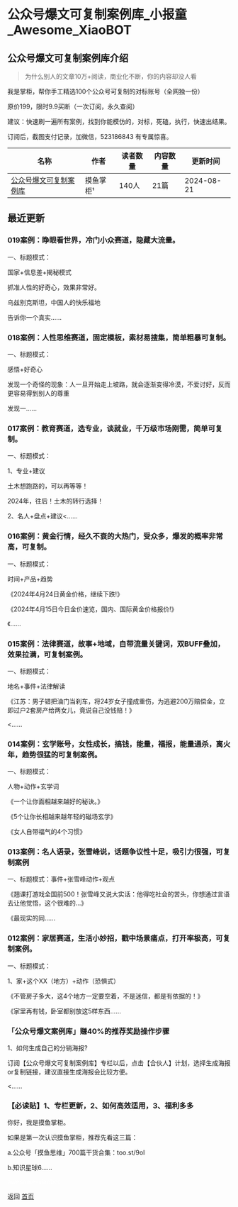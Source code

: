 # 公众号爆文可复制案例库_小报童_Awesome_XiaoBOT

## 公众号爆文可复制案例库介绍
> 为什么别人的文章10万+阅读，商业化不断，你的内容却没人看    
    
我是掌柜，帮你手工精选100个公众号可复制的对标账号（全网独一份）    
    
原价199，限时9.9买断（一次订阅，永久查阅）    
    
建议：快速刷一遍所有案例，找到你能模仿的，对标，死磕，执行，快速出结果。    
    
订阅后，截图支付记录，加微信，523186843 有专属惊喜。  
  


|名称|作者|读者数量|内容数量|更新时间|
|---|---|---|---|---|
|[公众号爆文可复制案例库](https://xiaobot.net/p/bw888?refer=9c3f1c95-a052-465a-9902-f6d75080262a)|摸鱼掌柜¹|140人|21篇|2024-08-21|

## 最近更新
### 019案例：睁眼看世界，冷门小众赛道，隐藏大流量。

一、标题模式：

国家+信息差+揭秘模式

抓准人性的好奇心，效果非常好。

乌兹别克斯坦，中国人的快乐福地

告诉你一个真实......

### 018案例：人性思维赛道，固定模板，素材易搜集，简单粗暴可复制。

一、标题模式：

感悟+好奇心

发现一个奇怪的现象：人一旦开始走上坡路，就会逐渐变得冷漠，不爱讨好，反而更容易得到别人的尊重

发现一......

### 017案例：教育赛道，选专业，谈就业，千万级市场刚需，简单可复制。

一、标题模式：

1、专业+建议

土木想跑路的，可以再等等！

2024年，往后！土木的转行选择！

2、名人+盘点+建议<......

### 016案例：黄金行情，经久不衰的大热门，受众多，爆发的概率非常高，可复制。

一、标题模式：

时间+产品+趋势

《2024年4月24日黄金价格，继续下跌!》

《2024年4月15日今日金价速览，国内、国际黄金价格报价!》

《......

### 015案例：法律赛道，故事+地域，自带流量关键词，双BUFF叠加，效果拉满，可复制案例。

一、标题模式：

地名+事件+法律解读

《江苏：男子错把油门当刹车，将24岁女子撞成重伤，为逃避200万赔偿金，立即过户2套房产给两女儿，竟说自己没钱赔！》

<......

### 014案例：玄学账号，女性成长，搞钱，能量，福报，能量通杀，离火年，趋势很猛的可复制案例。

一、标题模式：

人物+动作+玄学词

《一个让你面相越来越好的秘诀。》

《5个让你长相越来越年轻的磁场玄学》

《女人自带福气的4个习惯》

### 013案例：名人语录，张雪峰说，话题争议性十足，吸引力很强，可复制案例

一、标题模式：事件+张雪峰动作+观点

《翘课打游戏全国前500！张雪峰又说大实话：他得吃社会的苦头，你想通过言语去让他觉悟，这个很难的...》

《最现实的同......

### 012案例：家居赛道，生活小妙招，戳中场景痛点，打开率极高，可复制案例。

一、标题模式：

1、家+这个XX（地方）+动作（恐惧式）

《不管房子多大，这4个地方一定要空着，不是迷信，都是有依据的！》

《家里再有钱，卧室都别放这5样东西......

### 「公众号爆文案例库」赚40%的推荐奖励操作步骤

1、如何生成自己的分销海报?

订阅【公众号爆文可复制案例库】专栏以后，点击【合伙人】计划，选择生成海报or复制链接，建议直接生成海报会比较方便。

<......

### 【必读贴】1、专栏更新，2、如何高效适用，3、福利多多

你好，我是摸鱼掌柜。

如果是第一次认识摸鱼掌柜，推荐先看这三篇：

a.公众号「摸鱼思维」700篇干货合集：too.st/9oI

b.知识星球6......


<a href="https://github.com/Reno9527/awesome-xiaobot" style="color: white; text-decoration: none;">awesome-xiaobot</a>

返回 [首页](../README.md)
